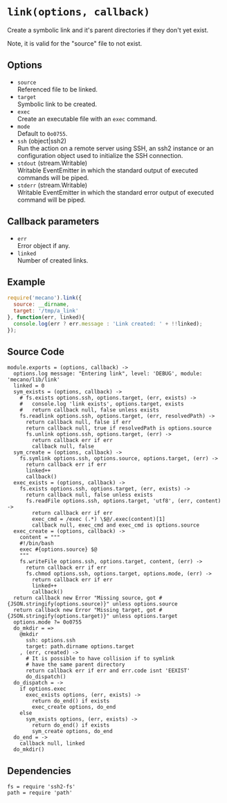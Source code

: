
# `link(options, callback)`

Create a symbolic link and it's parent directories if they don't yet
exist.

Note, it is valid for the "source" file to not exist.

## Options

*   `source`   
    Referenced file to be linked.   
*   `target`   
    Symbolic link to be created.   
*   `exec`   
    Create an executable file with an `exec` command.   
*   `mode`   
    Default to `0o0755`.   
*   `ssh` (object|ssh2)   
    Run the action on a remote server using SSH, an ssh2 instance or an
    configuration object used to initialize the SSH connection.   
*   `stdout` (stream.Writable)   
    Writable EventEmitter in which the standard output of executed commands will
    be piped.   
*   `stderr` (stream.Writable)   
    Writable EventEmitter in which the standard error output of executed command
    will be piped.   

## Callback parameters

*   `err`   
    Error object if any.   
*   `linked`   
    Number of created links.   

## Example

```js
require('mecano').link({
  source: __dirname,
  target: '/tmp/a_link'
}, function(err, linked){
  console.log(err ? err.message : 'Link created: ' + !!linked);
});
```

## Source Code

    module.exports = (options, callback) ->
      options.log message: "Entering link", level: 'DEBUG', module: 'mecano/lib/link'
      linked = 0
      sym_exists = (options, callback) ->
        # fs.exists options.ssh, options.target, (err, exists) ->
        #   console.log 'link exists', options.target, exists
        #   return callback null, false unless exists
        fs.readlink options.ssh, options.target, (err, resolvedPath) ->
          return callback null, false if err
          return callback null, true if resolvedPath is options.source
          fs.unlink options.ssh, options.target, (err) ->
            return callback err if err
            callback null, false
      sym_create = (options, callback) ->
        fs.symlink options.ssh, options.source, options.target, (err) ->
          return callback err if err
          linked++
          callback()
      exec_exists = (options, callback) ->
        fs.exists options.ssh, options.target, (err, exists) ->
          return callback null, false unless exists
          fs.readFile options.ssh, options.target, 'utf8', (err, content) ->
            return callback err if err
            exec_cmd = /exec (.*) \$@/.exec(content)[1]
            callback null, exec_cmd and exec_cmd is options.source
      exec_create = (options, callback) ->
        content = """
        #!/bin/bash
        exec #{options.source} $@
        """
        fs.writeFile options.ssh, options.target, content, (err) ->
          return callback err if err
          fs.chmod options.ssh, options.target, options.mode, (err) ->
            return callback err if err
            linked++
            callback()
      return callback new Error "Missing source, got #{JSON.stringify(options.source)}" unless options.source
      return callback new Error "Missing target, got #{JSON.stringify(options.target)}" unless options.target
      options.mode ?= 0o0755
      do_mkdir = =>
        @mkdir
          ssh: options.ssh
          target: path.dirname options.target
        , (err, created) ->
          # It is possible to have collision if to symlink
          # have the same parent directory
          return callback err if err and err.code isnt 'EEXIST'
          do_dispatch()
      do_dispatch = ->
        if options.exec
          exec_exists options, (err, exists) ->
            return do_end() if exists
            exec_create options, do_end
        else
          sym_exists options, (err, exists) ->
            return do_end() if exists
            sym_create options, do_end
      do_end = ->
        callback null, linked
      do_mkdir()

## Dependencies

    fs = require 'ssh2-fs'
    path = require 'path'
